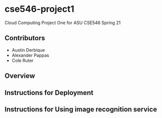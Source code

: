 # cse546-project1
Cloud Computing Project One for ASU CSE546 Spring 21

## Contributors
- Austin Derbique
- Alexander Pappas
- Cole Ruter

## Overview


## Instructions for Deployment

## Instructions for Using image recognition service
